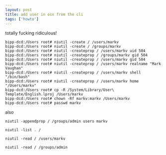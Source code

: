 ```yaml
---
layout: post
title: add user in osx from the cli
tags: ['howto']
---
```


totally fucking ridiculous!

    bipp-dcd:/Users root# niutil -create / /users/markv
    bipp-dcd:/Users root# niutil -create / /groups/markv
    bipp-dcd:/Users root# niutil -createprop / /users/markv uid 504
    bipp-dcd:/Users root# niutil -createprop / /groups/markv gid 504
    bipp-dcd:/Users root# niutil -createprop / /users/markv gid 504
    bipp-dcd:/Users root# niutil -createprop / /users/markv realname "Mark Vaughan"
    bipp-dcd:/Users root# niutil -createprop / /users/markv shell "/bin/bash"      
    bipp-dcd:/Users root# niutil -createprop / /users/markv home "/Users/markv"
    bipp-dcd:/Users root# cp -R /System/Library/User\ Template/English.lproj /Users/markv
    bipp-dcd:/Users root# chown -Rf markv:markv /Users/markv
    bipp-dcd:/Users root# passwd markv


also

    niutil -appendprop / /groups/admin users markv

    niutil -list . /

    niutil -read / /users/markv

    niutil -read / /groups/admin


